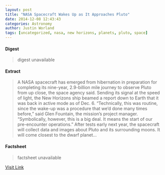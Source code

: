 ```yaml
---
layout: post
title: "NASA Spacecraft Wakes Up as It Approaches Pluto"
date: 2014-12-08 12:43:43
categories: Astronomy
author: Justin Worland
tags: [uncategorized, nasa, new horizons, planets, pluto, space]
---
```



#### Digest
>digest unavailable

#### Extract
>A NASA spacecraft has emerged from hibernation in preparation for completing its nine-year, 2.9-billion mile journey to observe Pluto from up close, the space agency said. Sending its signal at the speed of light, the New Horizons ship beamed a report down to Earth that it was back in active mode as of Dec. 6. &ldquo;Technically, this was routine, since the wake-up was a procedure that we&rsquo;d done many times before,&rdquo; said Glen Fountain, the mission&#8217;s project manager. &ldquo;Symbolically, however, this is a big deal. It means the start of our pre-encounter operations.&rdquo; After tests early next year, the spacecraft will collect data and images about Pluto and its surrounding moons. It will come closest to the dwarf planet...

#### Factsheet
>factsheet unavailable

[Visit Link](http://time.com/3623081/nasa-spacecraft-wakes-up-as-it-approaches-pluto/)


